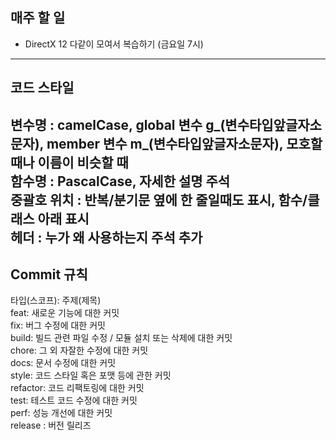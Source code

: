 ## 매주 할 일
- DirectX 12 다같이 모여서 복습하기 (금요일 7시)
-------
## 코드 스타일   
변수명 : camelCase, global 변수 g_(변수타입앞글자소문자), member 변수 m_(변수타입앞글자소문자), 모호할 때나 이름이 비슷할 때   
함수명 : PascalCase, 자세한 설명 주석   
중괄호 위치 : 반복/분기문 옆에 한 줄일때도 표시, 함수/클래스 아래 표시   
헤더 : 누가 왜 사용하는지 주석 추가   
--------
## Commit 규칙
타입(스코프): 주제(제목)   
feat:	새로운 기능에 대한 커밋   
fix:	버그 수정에 대한 커밋   
build:	빌드 관련 파일 수정 / 모듈 설치 또는 삭제에 대한 커밋   
chore:	그 외 자잘한 수정에 대한 커밋   
docs:	문서 수정에 대한 커밋   
style:	코드 스타일 혹은 포맷 등에 관한 커밋   
refactor:	코드 리팩토링에 대한 커밋   
test:	테스트 코드 수정에 대한 커밋   
perf:	성능 개선에 대한 커밋   
release : 버전 릴리즈   
